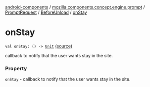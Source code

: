 [android-components](../../../index.md) / [mozilla.components.concept.engine.prompt](../../index.md) / [PromptRequest](../index.md) / [BeforeUnload](index.md) / [onStay](./on-stay.md)

# onStay

`val onStay: () -> `[`Unit`](https://kotlinlang.org/api/latest/jvm/stdlib/kotlin/-unit/index.html) [(source)](https://github.com/mozilla-mobile/android-components/blob/master/components/concept/engine/src/main/java/mozilla/components/concept/engine/prompt/PromptRequest.kt#L67)

callback to notify that the user wants stay in the site.

### Property

`onStay` - callback to notify that the user wants stay in the site.